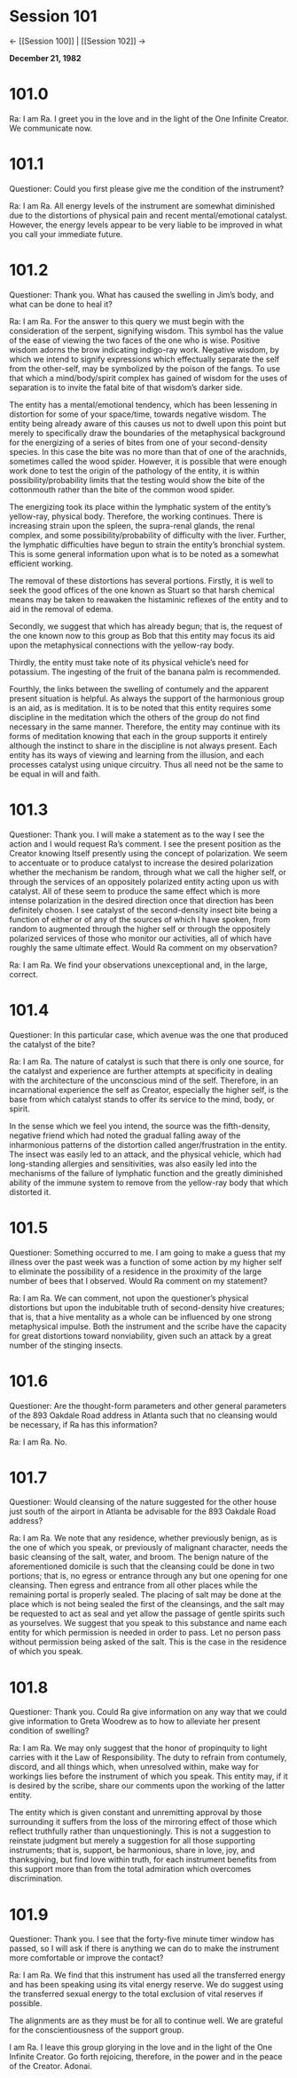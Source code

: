 # Session 101
<- [[Session 100]] | [[Session 102]] ->

**December 21, 1982**
# 101.0
Ra: I am Ra. I greet you in the love and in the light of the One Infinite Creator. We communicate now.
# 101.1
Questioner: Could you first please give me the condition of the instrument?

Ra: I am Ra. All energy levels of the instrument are somewhat diminished due to the distortions of physical pain and recent mental/emotional catalyst. However, the energy levels appear to be very liable to be improved in what you call your immediate future.
# 101.2
Questioner: Thank you. What has caused the swelling in Jim’s body, and what can be done to heal it?

Ra: I am Ra. For the answer to this query we must begin with the consideration of the serpent, signifying wisdom. This symbol has the value of the ease of viewing the two faces of the one who is wise. Positive wisdom adorns the brow indicating indigo-ray work. Negative wisdom, by which we intend to signify expressions which effectually separate the self from the other-self, may be symbolized by the poison of the fangs. To use that which a mind/body/spirit complex has gained of wisdom for the uses of separation is to invite the fatal bite of that wisdom’s darker side.

The entity has a mental/emotional tendency, which has been lessening in distortion for some of your space/time, towards negative wisdom. The entity being already aware of this causes us not to dwell upon this point but merely to specifically draw the boundaries of the metaphysical background for the energizing of a series of bites from one of your second-density species. In this case the bite was no more than that of one of the arachnids, sometimes called the wood spider. However, it is possible that were enough work done to test the origin of the pathology of the entity, it is within possibility/probability limits that the testing would show the bite of the cottonmouth rather than the bite of the common wood spider.

The energizing took its place within the lymphatic system of the entity’s yellow-ray, physical body. Therefore, the working continues. There is increasing strain upon the spleen, the supra-renal glands, the renal complex, and some possibility/probability of difficulty with the liver. Further, the lymphatic difficulties have begun to strain the entity’s bronchial system. This is some general information upon what is to be noted as a somewhat efficient working.

The removal of these distortions has several portions. Firstly, it is well to seek the good offices of the one known as Stuart so that harsh chemical means may be taken to reawaken the histaminic reflexes of the entity and to aid in the removal of edema.

Secondly, we suggest that which has already begun; that is, the request of the one known now to this group as Bob that this entity may focus its aid upon the metaphysical connections with the yellow-ray body.

Thirdly, the entity must take note of its physical vehicle’s need for potassium. The ingesting of the fruit of the banana palm is recommended.

Fourthly, the links between the swelling of contumely and the apparent present situation is helpful. As always the support of the harmonious group is an aid, as is meditation. It is to be noted that this entity requires some discipline in the meditation which the others of the group do not find necessary in the same manner. Therefore, the entity may continue with its forms of meditation knowing that each in the group supports it entirely although the instinct to share in the discipline is not always present. Each entity has its ways of viewing and learning from the illusion, and each processes catalyst using unique circuitry. Thus all need not be the same to be equal in will and faith.
# 101.3
Questioner: Thank you. I will make a statement as to the way I see the action and I would request Ra’s comment. I see the present position as the Creator knowing Itself presently using the concept of polarization. We seem to accentuate or to produce catalyst to increase the desired polarization whether the mechanism be random, through what we call the higher self, or through the services of an oppositely polarized entity acting upon us with catalyst. All of these seem to produce the same effect which is more intense polarization in the desired direction once that direction has been definitely chosen. I see catalyst of the second-density insect bite being a function of either or of any of the sources of which I have spoken, from random to augmented through the higher self or through the oppositely polarized services of those who monitor our activities, all of which have roughly the same ultimate effect. Would Ra comment on my observation?

Ra: I am Ra. We find your observations unexceptional and, in the large, correct.
# 101.4
Questioner: In this particular case, which avenue was the one that produced the catalyst of the bite?

Ra: I am Ra. The nature of catalyst is such that there is only one source, for the catalyst and experience are further attempts at specificity in dealing with the architecture of the unconscious mind of the self. Therefore, in an incarnational experience the self as Creator, especially the higher self, is the base from which catalyst stands to offer its service to the mind, body, or spirit.

In the sense which we feel you intend, the source was the fifth-density, negative friend which had noted the gradual falling away of the inharmonious patterns of the distortion called anger/frustration in the entity. The insect was easily led to an attack, and the physical vehicle, which had long-standing allergies and sensitivities, was also easily led into the mechanisms of the failure of lymphatic function and the greatly diminished ability of the immune system to remove from the yellow-ray body that which distorted it.
# 101.5
Questioner: Something occurred to me. I am going to make a guess that my illness over the past week was a function of some action by my higher self to eliminate the possibility of a residence in the proximity of the large number of bees that I observed. Would Ra comment on my statement?

Ra: I am Ra. We can comment, not upon the questioner’s physical distortions but upon the indubitable truth of second-density hive creatures; that is, that a hive mentality as a whole can be influenced by one strong metaphysical impulse. Both the instrument and the scribe have the capacity for great distortions toward nonviability, given such an attack by a great number of the stinging insects.
# 101.6
Questioner: Are the thought-form parameters and other general parameters of the 893 Oakdale Road address in Atlanta such that no cleansing would be necessary, if Ra has this information?

Ra: I am Ra. No.
# 101.7
Questioner: Would cleansing of the nature suggested for the other house just south of the airport in Atlanta be advisable for the 893 Oakdale Road address?

Ra: I am Ra. We note that any residence, whether previously benign, as is the one of which you speak, or previously of malignant character, needs the basic cleansing of the salt, water, and broom. The benign nature of the aforementioned domicile is such that the cleansing could be done in two portions; that is, no egress or entrance through any but one opening for one cleansing. Then egress and entrance from all other places while the remaining portal is properly sealed. The placing of salt may be done at the place which is not being sealed the first of the cleansings, and the salt may be requested to act as seal and yet allow the passage of gentle spirits such as yourselves. We suggest that you speak to this substance and name each entity for which permission is needed in order to pass. Let no person pass without permission being asked of the salt. This is the case in the residence of which you speak.
# 101.8
Questioner: Thank you. Could Ra give information on any way that we could give information to Greta Woodrew as to how to alleviate her present condition of swelling?

Ra: I am Ra. We may only suggest that the honor of propinquity to light carries with it the Law of Responsibility. The duty to refrain from contumely, discord, and all things which, when unresolved within, make way for workings lies before the instrument of which you speak. This entity may, if it is desired by the scribe, share our comments upon the working of the latter entity.

The entity which is given constant and unremitting approval by those surrounding it suffers from the loss of the mirroring effect of those which reflect truthfully rather than unquestioningly. This is not a suggestion to reinstate judgment but merely a suggestion for all those supporting instruments; that is, support, be harmonious, share in love, joy, and thanksgiving, but find love within truth, for each instrument benefits from this support more than from the total admiration which overcomes discrimination.
# 101.9
Questioner: Thank you. I see that the forty-five minute timer window has passed, so I will ask if there is anything we can do to make the instrument more comfortable or improve the contact?

Ra: I am Ra. We find that this instrument has used all the transferred energy and has been speaking using its vital energy reserve. We do suggest using the transferred sexual energy to the total exclusion of vital reserves if possible.

The alignments are as they must be for all to continue well. We are grateful for the conscientiousness of the support group.

I am Ra. I leave this group glorying in the love and in the light of the One Infinite Creator. Go forth rejoicing, therefore, in the power and in the peace of the Creator. Adonai.